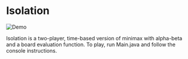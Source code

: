 # Isolation
![Demo](https://i.imgur.com/vO4zM7k.jpg)

Isolation is a two-player, time-based version of minimax with alpha-beta and a board evaluation function.
To play, run Main.java and follow the console instructions.
